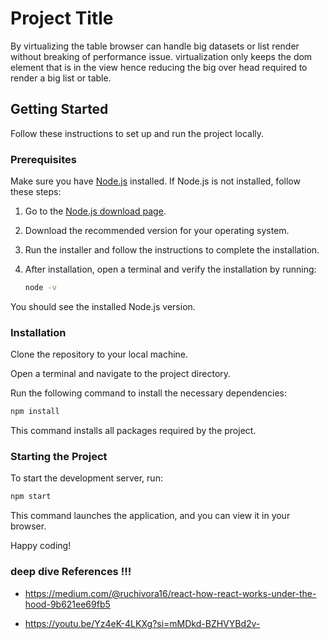 # Project Title

By virtualizing the table browser can handle big datasets or list render without breaking of performance issue. virtualization only keeps the dom element that is in the view hence reducing the big over head required to render a big list or table.

## Getting Started

Follow these instructions to set up and run the project locally.

### Prerequisites

Make sure you have [Node.js](https://nodejs.org/) installed. If Node.js is not installed, follow these steps:

1. Go to the [Node.js download page](https://nodejs.org/).
2. Download the recommended version for your operating system.
3. Run the installer and follow the instructions to complete the installation.
4. After installation, open a terminal and verify the installation by running:

   ```bash
   node -v
   ```

You should see the installed Node.js version.

### Installation
Clone the repository to your local machine.

Open a terminal and navigate to the project directory.

Run the following command to install the necessary dependencies:

```bash
npm install
```
This command installs all packages required by the project.

### Starting the Project
To start the development server, run:

```bash
npm start
```

This command launches the application, and you can view it in your browser.

Happy coding!

### deep dive References !!!

- https://medium.com/@ruchivora16/react-how-react-works-under-the-hood-9b621ee69fb5

- https://youtu.be/Yz4eK-4LKXg?si=mMDkd-BZHVYBd2v-